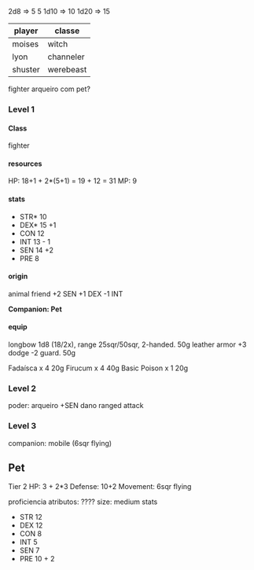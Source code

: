 2d8 => 5 5
1d10 => 10
1d20 => 15


| player  | classe    |
| ------- | --------- |
| moises  | witch     |
| lyon    | channeler |
| shuster | werebeast |

fighter arqueiro com pet?


### Level 1

#### Class
fighter

#### resources
HP: 18+1 + 2\*(5+1) = 19 + 12 = 31
MP: 9

#### stats
- STR* 10
- DEX* 15 +1
- CON 12
- INT 13 - 1
- SEN 14 +2
- PRE 8

#### origin
animal friend
+2 SEN
+1 DEX
-1 INT

**Companion: Pet**

#### equip
longbow 1d8 (18/2x), range 25sqr/50sqr, 2-handed. 50g
leather armor +3 dodge -2 guard. 50g

Fadaísca x 4 20g
Firucum x 4 40g
Basic Poison x 1 20g
### Level 2
poder: arqueiro +SEN dano ranged attack

### Level 3
companion: mobile (6sqr flying)

## Pet
Tier 2
HP: 3 + 2\*3
Defense: 10+2
Movement: 6sqr flying

proficiencia atributos: ????
size: medium
stats
- STR 12
- DEX 12
- CON 8
- INT 5
- SEN 7
- PRE 10 + 2

